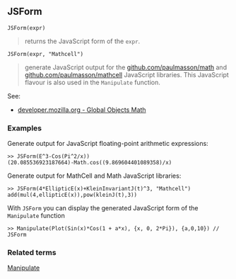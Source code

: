 ## JSForm
 
```
JSForm(expr)
```

> returns the JavaScript form of the `expr`.  

```
JSForm(expr, "Mathcell")
```

> generate JavaScript output for the [github.com/paulmasson/math](https://github.com/paulmasson/math) and [github.com/paulmasson/mathcell](https://github.com/paulmasson/mathcell) JavaScript libraries. This JavaScript flavour is also used in the `Manipulate` function.
	 
	 
See:  
* [developer.mozilla.org - Global Objects Math](https://developer.mozilla.org/de/docs/Web/JavaScript/Reference/Global_Objects/Math) 

### Examples 

Generate output for JavaScript floating-point arithmetic expressions:

```
>> JSForm(E^3-Cos(Pi^2/x)) 
(20.085536923187664)-Math.cos((9.869604401089358)/x)
```

Generate output for MathCell and Math JavaScript libraries:

```
>> JSForm(4*EllipticE(x)+KleinInvariantJ(t)^3, "Mathcell")
add(mul(4,ellipticE(x)),pow(kleinJ(t),3))
```

With `JSForm` you can display the generated JavaScript form of the `Manipulate` function

```
>> Manipulate(Plot(Sin(x)*Cos(1 + a*x), {x, 0, 2*Pi}), {a,0,10}) // JSForm
```

### Related terms 
[Manipulate](Manipulate.md) 